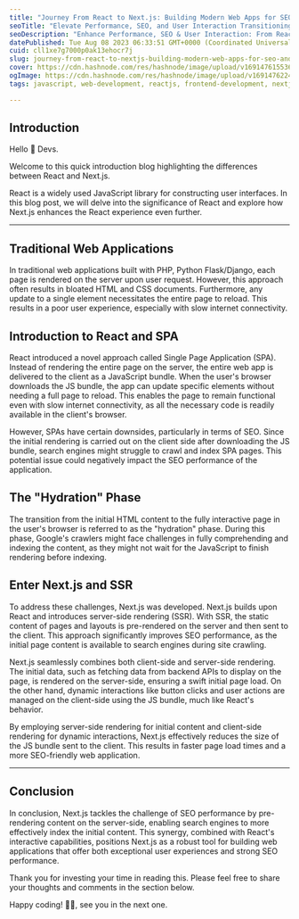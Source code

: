```yaml
---
title: "Journey From React to Next.js: Building Modern Web Apps for SEO and Performance"
seoTitle: "Elevate Performance, SEO, and User Interaction Transitioning from Rea"
seoDescription: "Enhance Performance, SEO & User Interaction: From React to Next.js"
datePublished: Tue Aug 08 2023 06:33:51 GMT+0000 (Coordinated Universal Time)
cuid: cll1xe7g7000p0ak13ehocr7j
slug: journey-from-react-to-nextjs-building-modern-web-apps-for-seo-and-performance
cover: https://cdn.hashnode.com/res/hashnode/image/upload/v1691476155363/fdeffe91-4c4b-4089-8064-bbd50d92767a.png
ogImage: https://cdn.hashnode.com/res/hashnode/image/upload/v1691476224742/c397ef0a-9ba7-42da-bc9d-19fef94ea993.png
tags: javascript, web-development, reactjs, frontend-development, nextjs

---
```


## Introduction

Hello 👋 Devs.

Welcome to this quick introduction blog highlighting the differences between React and Next.js.

React is a widely used JavaScript library for constructing user interfaces. In this blog post, we will delve into the significance of React and explore how Next.js enhances the React experience even further.

---

## Traditional Web Applications

In traditional web applications built with PHP, Python Flask/Django, each page is rendered on the server upon user request. However, this approach often results in bloated HTML and CSS documents. Furthermore, any update to a single element necessitates the entire page to reload. This results in a poor user experience, especially with slow internet connectivity.

## Introduction to React and SPA

React introduced a novel approach called Single Page Application (SPA). Instead of rendering the entire page on the server, the entire web app is delivered to the client as a JavaScript bundle. When the user's browser downloads the JS bundle, the app can update specific elements without needing a full page to reload. This enables the page to remain functional even with slow internet connectivity, as all the necessary code is readily available in the client's browser.

However, SPAs have certain downsides, particularly in terms of SEO. Since the initial rendering is carried out on the client side after downloading the JS bundle, search engines might struggle to crawl and index SPA pages. This potential issue could negatively impact the SEO performance of the application.

## The "Hydration" Phase

The transition from the initial HTML content to the fully interactive page in the user's browser is referred to as the "hydration" phase. During this phase, Google's crawlers might face challenges in fully comprehending and indexing the content, as they might not wait for the JavaScript to finish rendering before indexing.

## Enter Next.js and SSR

To address these challenges, Next.js was developed. Next.js builds upon React and introduces server-side rendering (SSR). With SSR, the static content of pages and layouts is pre-rendered on the server and then sent to the client. This approach significantly improves SEO performance, as the initial page content is available to search engines during site crawling.

Next.js seamlessly combines both client-side and server-side rendering. The initial data, such as fetching data from backend APIs to display on the page, is rendered on the server-side, ensuring a swift initial page load. On the other hand, dynamic interactions like button clicks and user actions are managed on the client-side using the JS bundle, much like React's behavior.

By employing server-side rendering for initial content and client-side rendering for dynamic interactions, Next.js effectively reduces the size of the JS bundle sent to the client. This results in faster page load times and a more SEO-friendly web application.

---

## Conclusion

In conclusion, Next.js tackles the challenge of SEO performance by pre-rendering content on the server-side, enabling search engines to more effectively index the initial content. This synergy, combined with React's interactive capabilities, positions Next.js as a robust tool for building web applications that offer both exceptional user experiences and strong SEO performance.

Thank you for investing your time in reading this. Please feel free to share your thoughts and comments in the section below.

Happy coding! 👨‍💻, see you in the next one.